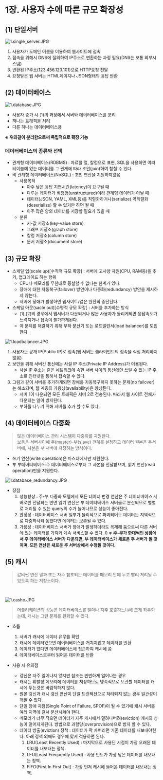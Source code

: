 # 1장. 사용자 수에 따른 규모 확장성

## (1) 단일서버

![1.single_server.JPG](../images/1.single_server.JPG)

1. 사용자가 도메인 이름을 이용하여 웹사이트에 접속
2. 접속을 위해서 DNS에 질의하여 IP주소로 변환하는 과정 필요(DNS는 보통 외부시스템)
3. 반환된 IP주소(123.456.123.101)으로 HTTP요청 전달
4. 요청받은 웹 서버는 HTML페이지나 JSON형태의 응답 반환

## (2) 데이터베이스
![1.database.JPG](../images/1.database.JPG)

- 사용자 증가 시 (1)의 과정에서 서버와 데이터베이스를 분리
- 하나는 트래픽을 처리
- 다른 하나는 데이터베이스용

**※ 위와같이 분리함으로써 독립적으로 확장 가능**

### 데이터베이스의 종류와 선택
- 관계형 데이터베이스(RDBMS) : 자료를 열, 칼럼으로 표현, SQL을 사용하면 여러 테이블에 있는 데이터를 그 관계에 따라 조인(join)하여 합칠 수 있다.
- 비 관계형 데이터베이스(NoSQL) : 조인 연산을 지원하지않음
  - 사용목적
    - 아주 낮은 응답 지연시간(latency)이 요구될 때
    - 다루는 데이터가 비정형(unstructured)이라 관계형 데이터가 아닐 때
    - 데이터(JSON, YAML, XML등)를 직렬화하거나(serialize) 역직렬화(deserialize) 할 수 있기만 하면 될 때
    - 아주 많은 양의 데이터를 저장할 필요가 있을 때
  - 분류
    - 키-값 저장소(key-value store)
    - 그래프 저장소(graph store)
    - 칼럼 저장소(column store)
    - 문서 저장소(document store)

## (3) 규모 확장
- 스케일 업(scale up)[수직적 규모 확장] : 서버에 고사양 자원(CPU, RAM등)을 추가, 업그레이드 하는 행위
  - CPU나 메모리를 무한대로 증설할 수 없다는 한계가 있다.
  - 장애에 대한 자동복구(failover) 방안이나 다중화(redundancy) 방안을 제시하지 않는다.
  - 서버에 장애가 발생하면 웹사이트/앱은 완전히 중단된다.
- 스케일 아웃(sacle out)[수평적 규모 확장] : 서버를 추가하는 방식
  - (1),(2)의 경우에서 웹서버가 다운되거나 많은 사용자가 몰리게되면 응답속도가 느려지거나 접속이 불가하게된다.
  - 이 문제를 해결하기 위해 부하 분산기 또는 로드밸런서(load balancer)를 도입한다.

![1.loadbalancer.JPG](../images/1.loadbalancer.JPG)

1. 사용자는 공개 IP(Public IP)로 접속(웹 서버는 클라이언트의 접속을 직접 처리하지 않음)
2. 보안을 위해 서버간 통신에는 사설 IP 주소(Private IP Address)가 이용된다.
   - 사설 IP 주소는 같은 네트워크에 속한 서버 사이의 통신에만 쓰일 수 있는 IP 주소로 인터넷을 통해서 접속할 수 없다.
3. 그림과 같이 서버를 추가하게되면 장애를 자동복구하지 못하는 문제(no failover)는 해소되며, 웹 계층의 가용성(availability)은 향상된다.
   - 서버 1이 다운되면 모든 트래픽은 서버 2로 전송된다. 따라서 웹 사이트 전체가 다운되는 일이 방지된다.
   - 부하를 나누기 위해 서버를 추가 할 수도 있다.

## (4) 데이터베이스 다중화

> 많은 데이터베이스 관리 시스템이 다중화를 지원한다.<br>
> 보통은 서버사이에 주(master)-부(slave) 관계를 설정하고 데이터 원본은 주서버에, 사본은 부 서버에 저장하는 방식이다.

- 쓰기 연산(write operation)은 마스터에서만 지원한다.
- 부 부데이터베이스 주 데이터베이스로부터 그 사본을 전달받으며, 읽기 연산(read operation)만을 지원한다.

![1.database_redundancy.JPG](../images/1.database_redundancy.JPG)

- 장점
  1. 성능향상 : 주-부 다중화 모델에서 모든 데이터 변경 연산은 주 데이터베이스 서버로만 전달되는 반면 읽기 연산은 부 데이터베이스 서버들로 분산되므로 병렬로 처리될 수 있는 query의 수가 늘어나므로 성능이 좋아진다. 
  2. 안정성 : 데이터베이스 서버 일부가 물리적으로 파괴되어도 데이터는 지역적으로 다중화시켜 놓았다면 데이터는 보존될 수 있다.
  3. 가용성 : 데이터베이스 서버가 장애가 발생하더라도 복제해 둠으로써 다른 서버에 있는 데이터를 가져와 계속 서비스할 수 있다.
0
**※ 주-부가 한대씩인 상황에서 주 데이터베이스 서버가 다운되면, 부 데이터베이스가 새로운 주 서버가 될 것이며, 모든 연산은 새로운 주 서버상에서 수행될 것이다.**

## (5) 캐시

> 값비싼 연산 결과 또는 자주 참조되는 데이터를 메모리 안에 두고 빨리 처리될 수 있도록 하는 저장소이다.

<br>

![1.cashe.JPG](../images/1.cashe.JPG)
> 어플리케이션의 성능은 데이터베이스를 얼마나 자주 호출하느냐에 크게 좌우되는데, 캐시는 그런 문제를 완화할 수 있다.

- 흐름
  1. 서버가 캐시에 데이터 유무를 확인
  2. 캐시에 데이터있으면 데이터베이스를 거치지않고 데이터를 반환
  3. 데이터가 없다면 데이터베이스에 접근하여 캐시에 씀
  4. 데이터베이스로부터 읽어온 데이터를 반환

- 사용 시 유의점
  - 갱신은 자주 일어나지 않지만 참조는 빈번하게 일어나는 경우
  - 캐시는 휘발성 메모리에 데이터를 저장하므로 영속적으로 보관할 데이터를 캐시에 두는것은 바람직하지 않다.
  - 원본 갱신과 캐시 갱신 연산이 단일 트랜잭션으로 처리되지 않는 경우 일관성이 깨질 수 있다.
  - 단일 장애 지점(Single Point of Failure, SPOF)이 될 수 있기에 캐시 서버를 여러 지역에 걸쳐 분산시켜야 한다.
  - 메모리가 너무 작으면 데이터가 자주 캐시에서 밀려나버려(eviction) 캐시의 성능이 떨어지게된다. 방법으로 과할당(overprovision)으로 방지 할 수 있다.
  - 데이터 방출(eviction) 정책 : 데이터가 꽉 차버리면 기존 데이터를 내보내야한다. 아래 정책 외에도 경우에 맞게 적용하면 된다.
    1. LRU(Least Recently Used) : 마지막으로 사용딘 시점이 가장 오래된 데이터를 내보내는 정책.
    2. LFU(Least Frequently Used) : 사용 빈도가 가장 낮은 데이터를 내보내는 정책.
    3. FIFO(First In First Out) : 가장 먼저 캐시에 들어온 데이터를 내보내는 정책.

